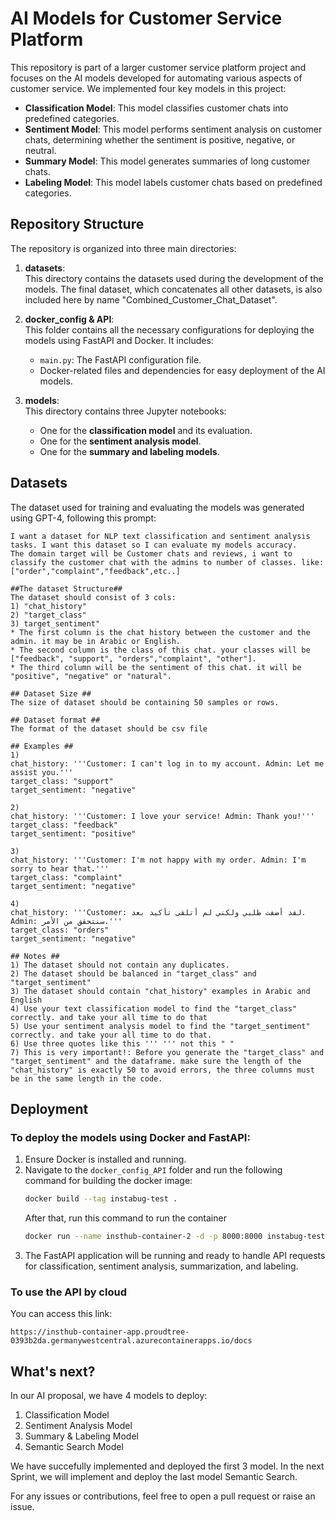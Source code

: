 
# AI Models for Customer Service Platform

This repository is part of a larger customer service platform project and focuses on the AI models developed for automating various aspects of customer service. We implemented four key models in this project:

- **Classification Model**: This model classifies customer chats into predefined categories.
- **Sentiment Model**: This model performs sentiment analysis on customer chats, determining whether the sentiment is positive, negative, or neutral.
- **Summary Model**: This model generates summaries of long customer chats.
- **Labeling Model**: This model labels customer chats based on predefined categories.

## Repository Structure

The repository is organized into three main directories:

1. **datasets**:  
   This directory contains the datasets used during the development of the models. The final dataset, which concatenates all other datasets, is also included here by name "Combined_Customer_Chat_Dataset".

2. **docker_config & API**:  
   This folder contains all the necessary configurations for deploying the models using FastAPI and Docker. It includes:
   - `main.py`: The FastAPI configuration file.
   - Docker-related files and dependencies for easy deployment of the AI models.

3. **models**:  
   This directory contains three Jupyter notebooks:
   - One for the **classification model** and its evaluation.
   - One for the **sentiment analysis model**.
   - One for the **summary and labeling models**.

## Datasets

The dataset used for training and evaluating the models was generated using GPT-4, following this prompt:

```
I want a dataset for NLP text classification and sentiment analysis tasks. I want this dataset so I can evaluate my models accuracy.
The domain target will be Customer chats and reviews, i want to classify the customer chat with the admins to number of classes. like: ["order","complaint","feedback",etc..]

##The dataset Structure##
The dataset should consist of 3 cols:
1) "chat_history"
2) "target_class"
3) target_sentiment"
* The first column is the chat history between the customer and the admin. it may be in Arabic or English.
* The second column is the class of this chat. your classes will be ["feedback", "support", "orders","complaint", "other"].
* The third column will be the sentiment of this chat. it will be "positive", "negative" or "natural".

## Dataset Size ##
The size of dataset should be containing 50 samples or rows.

## Dataset format ##
The format of the dataset should be csv file

## Examples ##
1)
chat_history: '''Customer: I can't log in to my account. Admin: Let me assist you.'''
target_class: "support"
target_sentiment: "negative"

2)
chat_history: '''Customer: I love your service! Admin: Thank you!'''
target_class: "feedback"
target_sentiment: "positive"

3)
chat_history: '''Customer: I'm not happy with my order. Admin: I'm sorry to hear that.'''
target_class: "complaint"
target_sentiment: "negative"

4)
chat_history: '''Customer: لقد أضفت طلبي ولكني لم أتلقى تأكيد بعد. Admin: سنتحقق من الأمر.'''
target_class: "orders"
target_sentiment: "negative"

## Notes ##
1) The dataset should not contain any duplicates.
2) The dataset should be balanced in "target_class" and "target_sentiment"
3) The dataset should contain "chat_history" examples in Arabic and English
4) Use your text classification model to find the "target_class" correctly. and take your all time to do that
5) Use your sentiment analysis model to find the "target_sentiment" correctly. and take your all time to do that.
6) Use three quotes like this ''' ''' not this " "
7) This is very important!: Before you generate the "target_class" and "target_sentiment" and the dataframe. make sure the length of the "chat_history" is exactly 50 to avoid errors, the three columns must be in the same length in the code.
```

## Deployment

### To deploy the models using Docker and FastAPI:
1. Ensure Docker is installed and running.
2. Navigate to the `docker_config_API` folder and run the following command for building the docker image:
   ```bash
   docker build --tag instabug-test .
   ```
   After that, run this command to run the container
   ``` bash
   docker run --name insthub-container-2 -d -p 8000:8000 instabug-test
   ```
3. The FastAPI application will be running and ready to handle API requests for classification, sentiment analysis, summarization, and labeling.

### To use the API by cloud
You can access this link:
```
https://insthub-container-app.proudtree-0393b2da.germanywestcentral.azurecontainerapps.io/docs
```

## What's next?
In our AI proposal, we have 4 models to deploy:
1. Classification Model
2. Sentiment Analysis Model
3. Summary & Labeling Model
4. Semantic Search Model

We have succefully implemented and deployed the first 3 model. In the next Sprint, we will implement and deploy the last model Semantic Search.


For any issues or contributions, feel free to open a pull request or raise an issue.


